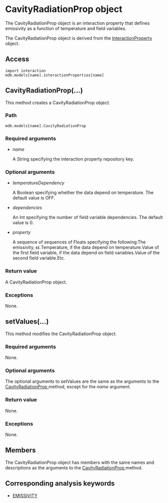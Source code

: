 # CavityRadiationProp object

The CavityRadiationProp object is an interaction property that defines emissivity as a function of temperature and field variables.

The CavityRadiationProp object is derived from the [InteractionProperty](https://help.3ds.com/2022/english/DSSIMULIA_Established/SIMACAEKERRefMap/simaker-c-interactionpropertypyc.htm?ContextScope=all) object.

## Access

```
import interaction
mdb.models[name].interactionProperties[name]
```

## CavityRadiationProp(...)



This method creates a CavityRadiationProp object.



### Path

```
mdb.models[name].CavityRadiationProp
```

### Required arguments

- *name*

  A String specifying the interaction property repository key.

### Optional arguments

- *temperatureDependency*

  A Boolean specifying whether the data depend on temperature. The default value is OFF.

- *dependencies*

  An Int specifying the number of field variable dependencies. The default value is 0.

- *property*

  A sequence of sequences of Floats specifying the following:The emissivity, ϵϵ.Temperature, if the data depend on temperature.Value of the first field variable, if the data depend on field variables.Value of the second field variable.Etc.

### Return value

A CavityRadiationProp object.

### Exceptions

None.



## setValues(...)



This method modifies the CavityRadiationProp object.



### Required arguments

None.

### Optional arguments

The optional arguments to setValues are the same as the arguments to the [CavityRadiationProp ](https://help.3ds.com/2022/english/DSSIMULIA_Established/SIMACAEKERRefMap/simaker-c-cavityradiationproppyc.htm?ContextScope=all#simaker-cavityradiationpropcavityradiationproppyc)method, except for the *name* argument.

### Return value

None.

### Exceptions

None.



## Members

The CavityRadiationProp object has members with the same names and descriptions as the arguments to the [CavityRadiationProp ](https://help.3ds.com/2022/english/DSSIMULIA_Established/SIMACAEKERRefMap/simaker-c-cavityradiationproppyc.htm?ContextScope=all#simaker-cavityradiationpropcavityradiationproppyc)method.



## Corresponding analysis keywords

- [EMISSIVITY](https://help.3ds.com/2022/english/DSSIMULIA_Established/SIMACAEKEYRefMap/simakey-r-emissivity.htm?ContextScope=all#simakey-r-emissivity)